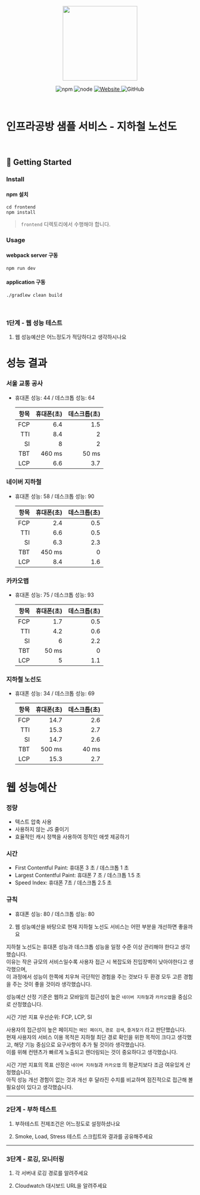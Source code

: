 <p align="center">
    <img width="200px;" src="https://raw.githubusercontent.com/woowacourse/atdd-subway-admin-frontend/master/images/main_logo.png"/>
</p>
<p align="center">
  <img alt="npm" src="https://img.shields.io/badge/npm-%3E%3D%205.5.0-blue">
  <img alt="node" src="https://img.shields.io/badge/node-%3E%3D%209.3.0-blue">
  <a href="https://edu.nextstep.camp/c/R89PYi5H" alt="nextstep atdd">
    <img alt="Website" src="https://img.shields.io/website?url=https%3A%2F%2Fedu.nextstep.camp%2Fc%2FR89PYi5H">
  </a>
  <img alt="GitHub" src="https://img.shields.io/github/license/next-step/atdd-subway-service">
</p>

<br>

# 인프라공방 샘플 서비스 - 지하철 노선도

<br>

## 🚀 Getting Started

### Install
#### npm 설치
```
cd frontend
npm install
```
> `frontend` 디렉토리에서 수행해야 합니다.

### Usage
#### webpack server 구동
```
npm run dev
```
#### application 구동
```
./gradlew clean build
```
<br>


### 1단계 - 웹 성능 테스트
1. 웹 성능예산은 어느정도가 적당하다고 생각하시나요
# 성능 결과
### 서울 교통 공사
* 휴대폰 성능: 44 / 데스크톱 성능: 64  

  |항목| 휴대폰(초) | 데스크톱(초) |
  |-------:|--------:|----:|
  | FCP|    6.4 |   1.5 |
  | TTI|    8.4 |     2 |
  | SI |      8 |     2 |
  | TBT| 460 ms | 50 ms |
  | LCP|    6.6 |    3.7 |

### 네이버 지하철
* 휴대폰 성능: 58 / 데스크톱 성능: 90

  |항목| 휴대폰(초) | 데스크톱(초) |
  |-------:|--------:|----:|
  | FCP|    2.4 |  0.5 |
  | TTI|    6.6 |  0.5 |
  | SI |    6.3 |  2.3 |
  | TBT| 450 ms |    0 |
  | LCP|    8.4 |   1.6 |

### 카카오맵
* 휴대폰 성능: 75 / 데스크톱 성능: 93

  |항목| 휴대폰(초) | 데스크톱(초) |
  |-------:|--------:|----:|
  | FCP|    1.7 |     0.5 |
  | TTI|    4.2 |     0.6 |
  | SI |      6 |     2.2 |
  | TBT|  50 ms |       0 |
  | LCP|      5 |     1.1 |

### 지하철 노선도
* 휴대폰 성능: 34 / 데스크톱 성능: 69

  |항목| 휴대폰(초) | 데스크톱(초) |
  |-------:|--------:|----:|
  | FCP|   14.7 |   2.6 |
  | TTI|   15.3 |   2.7 |
  | SI |   14.7 |   2.6 |
  | TBT| 500 ms | 40 ms |
  | LCP|   15.3 |    2.7 |

# 웹 성능예산
### 정량
* 텍스트 압축 사용
* 사용하지 않는 JS 줄이기
* 효율적인 캐시 정책을 사용하여 정적인 애셋 제공하기

### 시간
* First Contentful Paint: 휴대폰 3 초 / 데스크톱 1 초
* Largest Contentful Paint: 휴대폰 7 초 / 데스크톱 1.5 초
* Speed Index: 휴대폰 7초 / 데스크톱 2.5 초

### 규칙
* 휴대폰 성능: 80 / 데스크톱 성능: 80

2. 웹 성능예산을 바탕으로 현재 지하철 노선도 서비스는 어떤 부분을 개선하면 좋을까요

지하철 노선도는 휴대폰 성능과 데스크톱 성능을 일정 수준 이상 관리해야 한다고 생각했습니다.  
이유는 작은 규모의 서비스일수록 사용자 접근 시 복잡도와 진입장벽이 낮아야한다고 생각했으며,  
이 과정에서 성능이 한쪽에 치우쳐 극단적인 경험을 주는 것보다 두 환경 모두 고른 경험을 주는 것이 좋을 것이라 생각했습니다.   

성능예산 산정 기준은 웹하고 모바일의 접근성이 높은 `네이버 지하철`과 `카카오맵`을 중심으로 산정했습니다.  

시간 기반 지표 우선순위: FCP, LCP, SI

사용자의 접근성이 높은 페이지는 `메인 페이지`, `경로 검색`, `즐겨찾기` 라고 판단했습니다.  
현재 사용자의 서비스 이용 목적은 지하철 최단 경로 확인을 위한 목적이 크다고 생각했고, 해당 기능 중심으로 요구사항이 추가 될 것이라 생각했습니다.  
이를 위해 컨텐츠가 빠르게 노출되고 렌더링되는 것이 중요하다고 생각했습니다.  

시간 기반 지표의 목표 산정은 `네이버 지하철`과 `카카오맵` 의 평균치보다 조금 여유있게 산정했습니다.  
아직 성능 개선 경험이 없는 것과 개선 후 달라진 수치를 비교하며 점진적으로 접근해 볼 필요성이 있다고 생각했습니다.

---

### 2단계 - 부하 테스트 
1. 부하테스트 전제조건은 어느정도로 설정하셨나요

2. Smoke, Load, Stress 테스트 스크립트와 결과를 공유해주세요

---

### 3단계 - 로깅, 모니터링
1. 각 서버내 로깅 경로를 알려주세요

2. Cloudwatch 대시보드 URL을 알려주세요
